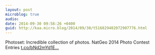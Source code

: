 ```yaml
---
layout: post
microblog: true
audio: 
date: 2014-09-30 09:58:26 +0400
guid: http://kaa.micro.blog/2014/09/30/t516829402072907776.html
---
```

Photoset: Incredible collection of photos. NatGeo 2014 Photo Contest Entries [t.co/bNd2mYd1E...](http://t.co/bNd2mYd1EM)
